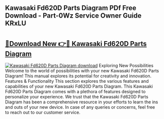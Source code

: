 ## Kawasaki Fd620D Parts Diagram PDf Free Download - Part-0Wz Service Owner Guide KRxLU

# <h2><a href="http://dfpwuks.blite.top/?on=Kawasaki+Fd620D+Parts+Diagram">🔗Download New 👉🔴 Kawasaki Fd620D Parts Diagram</a></h2>

[![Kawasaki Fd620D Parts Diagram download](https://i.imgur.com/lujVjoI.png)](http://dfpwuks.blite.top/?on=Kawasaki+Fd620D+Parts+Diagram)
Exploring New Possibilities Welcome to the world of possibilities with your new Kawasaki Fd620D Parts Diagram! This manual explores its potential for creativity and innovation. Features & Functionality This section explores the various features and capabilities of your new Kawasaki Fd620D Parts Diagram. This Kawasaki Fd620D Parts Diagram comes with a plethora of features designed to personalize your experience. We trust that the Kawasaki Fd620D Parts Diagram has been a comprehensive resource in your efforts to learn the ins and outs of your new device. In case of any queries or concerns, feel free to reach out to our customer service.
